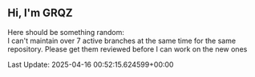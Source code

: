 ## Hi, I'm GRQZ
Here should be something random:  
I can't maintain over 7 active branches at the same time for the same repository.
Please get them reviewed before I can work on the new ones

Last Update: 2025-04-16 00:52:15.624599+00:00
